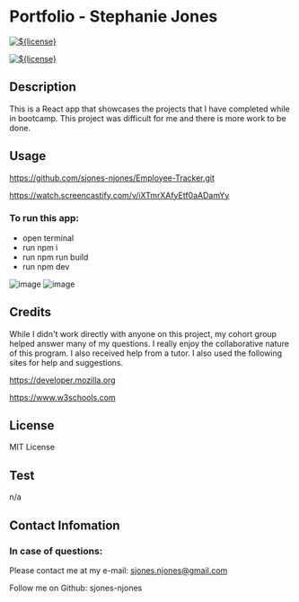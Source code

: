 # Portfolio - Stephanie Jones

[![${license}](https://img.shields.io/badge/License-MIT-yellow.svg)](https://opensource.org/licenses/MIT)

[![${license}](https://img.shields.io/badge/Express--blue.svg)](https://opensource.org/licenses/MIT)

## Description

This is a React app that showcases the projects that I have completed while in bootcamp. This project was difficult for me and there is more work to be done. 

## Usage

https://github.com/sjones-njones/Employee-Tracker.git

https://watch.screencastify.com/v/iXTmrXAfyEtf0aADamYy

### To run this app:
* open terminal
* run npm i
* run npm run build
* run npm dev 
  
![image](https://github.com/sjones-njones/E-Commerce-Back-End/assets/132145599/0be9a0e6-1faf-473d-b1dd-5a397e33d38d)
![image](https://github.com/sjones-njones/E-Commerce-Back-End/assets/132145599/14bba25e-d92a-41ed-8b64-d1edee417ff6)



## Credits

While I didn't work directly with anyone on this project, my cohort group helped answer many of my questions. I really enjoy the collaborative nature of this program.  I also received help from a tutor. I also used the following sites for help and suggestions.

https://developer.mozilla.org

https://www.w3schools.com

## License

MIT License

## Test

n/a 

## Contact Infomation

### In case of questions:

Please contact me at my e-mail: sjones.njones@gmail.com

Follow me on Github: sjones-njones
